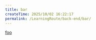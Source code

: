 ```yaml
---
title: bar
createTime: 2025/10/02 16:22:17
permalink: /LearningRoute/back-end/bar/
---
```


[foo](./foo.md)
